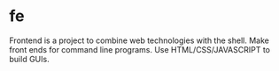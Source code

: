 # fe
Frontend is a project to combine web technologies with the shell. Make front ends for command line programs. Use HTML/CSS/JAVASCRIPT to build GUIs.
